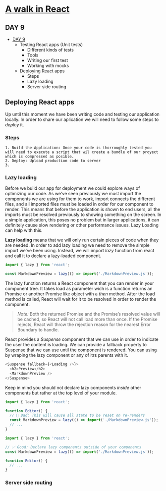 # [A walk in React](/README.md)

## DAY 9
- [DAY 9](#day-9)
    - Testing React apps (Unit tests)
        - Different kinds of tests
        - Tools
        - Writing our first test
        - Working with mocks
    - Deploying React apps
        - Steps
        - Lazy loading
        - Server side routing


## Deploying React apps

Up until this moment we have been writing code and testing our application locally. In order to share our aplication we will need to follow some steps to *deploy* it.

### Steps
    1. Build the Application: Once your code is thorroughly tested you will need to execute a script that wil create a bundle of our proyect which is compressed as posible. 
    2. Deploy: Upload production code to server
    3. 



### Lazy loading

Before we build our app for deployment we could explore ways of optimizing our code. As we've seen previously we must import the components we are using for them to work, import connects the different files, and all imported files must be loaded in order for our component to render. This means that before the application is shown to end users, all the imports must be resolved previously to showing something on the screen. In a simple application, this poses no problem but in larger applications, it can definitely cause slow rendering or other performance issues. Lazy Loading can help with this.  

**Lazy loading** means that we will only run certain pieces of code when they are needed.
In order to add lazy loading we need to remove the simple import we've been using. Instead, we will import *lazy* function from react  and call it to declare a lazy-loaded component.

```javascript
import { lazy } from 'react';

const MarkdownPreview = lazy(() => import('./MarkdownPreview.js'));
```

The lazy function returns a React component that you can render in your component tree. It takes load as parameter wich is a function returns an Promise or another Promise like object with a *then* method. After the load method is called, React will wait for it to be resolved in order to render the component.

> *Note:* Both the returned Promise and the Promise’s resolved value will be cached, so React will not call load more than once. If the Promise rejects, React will throw the rejection reason for the nearest Error Boundary to handle.

React provides a *Suspense* component that we can use in order to indicate the user the content is loading. We can provide a fallback property to Suspense that we can use until the component is rendered.
You can using by wraping the lazy component or any of itrs parents with it.

````javascript
<Suspense fallback={<Loading />}>
  <h2>Preview</h2>
  <MarkdownPreview />
</Suspense>
````

Keep in mind you should not declare lazy components *inside* other components but rather at the top level of your module. 

````javascript
import { lazy } from 'react';

function Editor() {
  // 🔴 Bad: This will cause all state to be reset on re-renders
  const MarkdownPreview = lazy(() => import('./MarkdownPreview.js'));
  // ...
}
````
````javascript
import { lazy } from 'react';

// ✅ Good: Declare lazy components outside of your components
const MarkdownPreview = lazy(() => import('./MarkdownPreview.js'));

function Editor() {
  // ...
}
````

### Server side routing